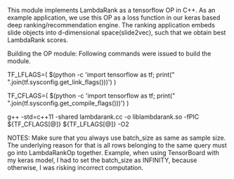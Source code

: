 This module implements LambdaRank as a tensorflow OP in C++. As an example application,
we use this OP as a loss function in our keras based deep ranking/recommendation engine.
The ranking application embeds slide objects into d-dimensional space(slide2vec), such
that we obtain best LambdaRank scores.

Building the OP module:
    Following commands were issued to build the module.

TF_LFLAGS=( $(python -c 'import tensorflow as tf; print(" ".join(tf.sysconfig.get_link_flags()))') )

TF_CFLAGS=( $(python -c 'import tensorflow as tf; print(" ".join(tf.sysconfig.get_compile_flags()))') )

g++ -std=c++11 -shared lambdarank.cc -o liblambdarank.so -fPIC ${TF_CFLAGS[@]} ${TF_LFLAGS[@]} -O2


NOTES:
	Make sure that you always use batch_size as same as sample size. The underlying reason for that is
	all rows belonging to the same query must go into LambdaRankOp together.
	Example, when using TensorBoard with my keras model, I had to set the batch_size as INFINITY, because
	otherwise, I was risking incorrect computation.
